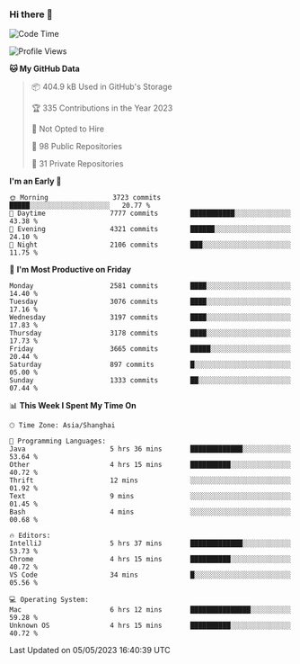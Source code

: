 ### Hi there 👋

<!--
**qbosen/qbosen** is a ✨ _special_ ✨ repository because its `README.md` (this file) appears on your GitHub profile.

Here are some ideas to get you started:

- 🔭 I’m currently working on ...
- 🌱 I’m currently learning ...
- 👯 I’m looking to collaborate on ...
- 🤔 I’m looking for help with ...
- 💬 Ask me about ...
- 📫 How to reach me: ...
- 😄 Pronouns: ...
- ⚡ Fun fact: ...
-->

<!--START_SECTION:waka-->
![Code Time](http://img.shields.io/badge/Code%20Time-1%2C960%20hrs%2051%20mins-blue)

![Profile Views](http://img.shields.io/badge/Profile%20Views-0-blue)

**🐱 My GitHub Data** 

> 📦 404.9 kB Used in GitHub's Storage 
 > 
> 🏆 335 Contributions in the Year 2023
 > 
> 🚫 Not Opted to Hire
 > 
> 📜 98 Public Repositories 
 > 
> 🔑 31 Private Repositories 
 > 
**I'm an Early 🐤** 

```text
🌞 Morning                3723 commits        █████░░░░░░░░░░░░░░░░░░░░   20.77 % 
🌆 Daytime                7777 commits        ███████████░░░░░░░░░░░░░░   43.38 % 
🌃 Evening                4321 commits        ██████░░░░░░░░░░░░░░░░░░░   24.10 % 
🌙 Night                  2106 commits        ███░░░░░░░░░░░░░░░░░░░░░░   11.75 % 
```
📅 **I'm Most Productive on Friday** 

```text
Monday                   2581 commits        ████░░░░░░░░░░░░░░░░░░░░░   14.40 % 
Tuesday                  3076 commits        ████░░░░░░░░░░░░░░░░░░░░░   17.16 % 
Wednesday                3197 commits        ████░░░░░░░░░░░░░░░░░░░░░   17.83 % 
Thursday                 3178 commits        ████░░░░░░░░░░░░░░░░░░░░░   17.73 % 
Friday                   3665 commits        █████░░░░░░░░░░░░░░░░░░░░   20.44 % 
Saturday                 897 commits         █░░░░░░░░░░░░░░░░░░░░░░░░   05.00 % 
Sunday                   1333 commits        ██░░░░░░░░░░░░░░░░░░░░░░░   07.44 % 
```


📊 **This Week I Spent My Time On** 

```text
🕑︎ Time Zone: Asia/Shanghai

💬 Programming Languages: 
Java                     5 hrs 36 mins       █████████████░░░░░░░░░░░░   53.64 % 
Other                    4 hrs 15 mins       ██████████░░░░░░░░░░░░░░░   40.72 % 
Thrift                   12 mins             ░░░░░░░░░░░░░░░░░░░░░░░░░   01.92 % 
Text                     9 mins              ░░░░░░░░░░░░░░░░░░░░░░░░░   01.45 % 
Bash                     4 mins              ░░░░░░░░░░░░░░░░░░░░░░░░░   00.68 % 

🔥 Editors: 
IntelliJ                 5 hrs 37 mins       █████████████░░░░░░░░░░░░   53.73 % 
Chrome                   4 hrs 15 mins       ██████████░░░░░░░░░░░░░░░   40.72 % 
VS Code                  34 mins             █░░░░░░░░░░░░░░░░░░░░░░░░   05.56 % 

💻 Operating System: 
Mac                      6 hrs 12 mins       ███████████████░░░░░░░░░░   59.28 % 
Unknown OS               4 hrs 15 mins       ██████████░░░░░░░░░░░░░░░   40.72 % 
```


 Last Updated on 05/05/2023 16:40:39 UTC
<!--END_SECTION:waka-->
